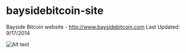 baysidebitcoin-site
===================

Bayside Bitcoin website - http://www.baysidebitcoin.com
Last Updated: 9/17/2014

![Alt text](http://i.imgur.com/WpNGZRR.jpg "Screenshot")
